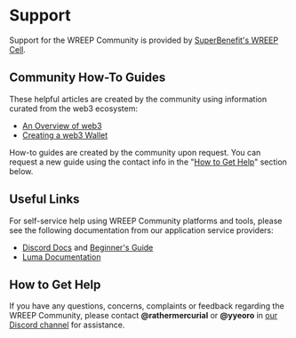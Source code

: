 # Support

Support for the WREEP Community is provided by [SuperBenefit's WREEP Cell](support.md#how-to-get-help).

## Community How-To Guides

These helpful articles are created by the community using information curated from the web3 ecosystem:

- [An Overview of web3](guides/web3.md)
- [Creating a web3 Wallet](guides/wallets.md)

How-to guides are created by the community upon request. You can request a new guide using the contact info in the "[How to Get Help](support.md#how-to-get-help)" section below.&#x20;

## Useful Links

For self-service help using WREEP Community platforms and tools, please see the following documentation from our application service providers:

- [Discord Docs](https://support.discord.com/hc/en-us) and [Beginner's Guide](https://support.discord.com/hc/en-us/articles/360045138571-Beginner-s-Guide-to-Discord)
- [Luma Documentation](https://help.lu.ma/)

## How to Get Help

If you have any questions, concerns, complaints or feedback regarding the WREEP Community, please contact **@rathermercurial** or **@yyeoro** in [our Discord channel](https://discord.com/invite/6mDepqjgh2) for assistance.
